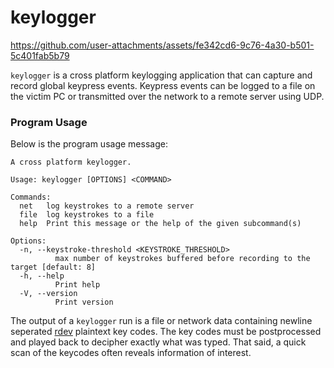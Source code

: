 # keylogger

https://github.com/user-attachments/assets/fe342cd6-9c76-4a30-b501-5c401fab5b79

`keylogger` is a cross platform keylogging application that can capture and
record global keypress events. Keypress events can be logged to a file on the
victim PC or transmitted over the network to a remote server using UDP.

### Program Usage

Below is the program usage message:

```text
A cross platform keylogger.

Usage: keylogger [OPTIONS] <COMMAND>

Commands:
  net   log keystrokes to a remote server
  file  log keystrokes to a file
  help  Print this message or the help of the given subcommand(s)

Options:
  -n, --keystroke-threshold <KEYSTROKE_THRESHOLD>
          max number of keystrokes buffered before recording to the target [default: 8]
  -h, --help
          Print help
  -V, --version
          Print version
```

The output of a `keylogger` run is a file or network data containing newline
seperated [rdev][1] plaintext key codes. The key codes must be postprocessed and
played back to decipher exactly what was typed. That said, a quick scan of the
keycodes often reveals information of interest.

[1]: https://docs.rs/rdev/latest/rdev/enum.Key.html
